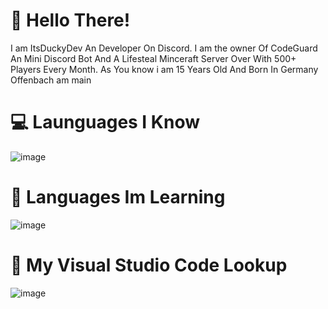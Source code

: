 # 👋 Hello There!

I am ItsDuckyDev An Developer On Discord. I am the owner Of CodeGuard An Mini Discord Bot 
And A Lifesteal Minceraft Server Over With 500+ Players Every Month.
As You know i am 15 Years Old And Born In Germany Offenbach am main 

# 💻 Launguages I Know

![image](https://github.com/user-attachments/assets/b2c7f42e-8b99-49bc-a124-4eaad6ba6477)

# 🎒 Languages Im Learning
![image](https://github.com/user-attachments/assets/52837ee1-be6c-485a-9d5c-dfddf3ac3472)




# 🔎 My Visual Studio Code Lookup

![image](https://github.com/user-attachments/assets/f80b58e3-6568-4e39-b1ea-15f15c8f906a)
